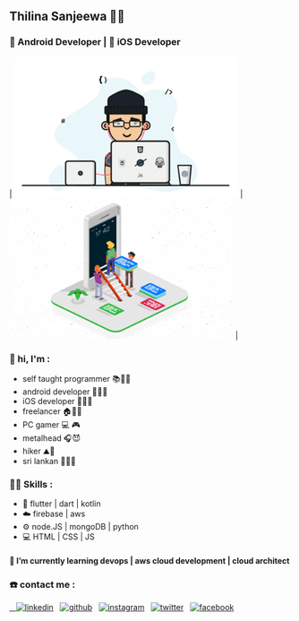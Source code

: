 

<!--
**thilina-dev/thilina-dev** is a ✨ _special_ ✨ repository because its `README.md` (this file) appears on your GitHub profile.

Here are some ideas to get you started:

- 🔭 I’m currently working on ...
- 🌱 I’m currently learning ...
- 👯 I’m looking to collaborate on ...
- 🤔 I’m looking for help with ...
- 💬 Ask me about ...
- 📫 How to reach me: ...
- 😄 Pronouns: ...
- ⚡ Fun fact: ...
-->

## Thilina Sanjeewa 👨‍💻  
### 📱 Android Developer  |  📱 iOS Developer

|  <img src="https://github.com/thilina-dev/thilina-dev/blob/main/giphy.gif" width="400" height="250"/> | <img src="https://github.com/thilina-dev/thilina-dev/blob/main/1.gif" width="400" height="250"/> |


### 👋 hi, I'm :  
 - self taught programmer 📚👨‍💻  
 - android developer 📱👨‍💻  
 - iOS developer 📱👨‍💻  
 - freelancer 🏠👨‍💻  
 - PC gamer 💻 🎮  
 - metalhead 🎧😈  
 - hiker ⛰️🚶  
 - sri lankan 🙏🇱🇰     

### 👨‍💻 Skills : 
- 📱 flutter | dart | kotlin  
- ☁️ firebase | aws
- ⚙️ node.JS | mongoDB | python
- 💻 HTML | CSS | JS

#### 🌱 I’m currently learning devops | aws cloud development | cloud architect 

### ☎️ contact me :
[&nbsp;&nbsp;&nbsp;<img src='https://www.flaticon.com/svg/static/icons/svg/174/174857.svg' alt='linkedin' height='30'>](https://www.linkedin.com/in/thilina98/)&nbsp;&nbsp;&nbsp;[<img src='https://www.flaticon.com/svg/static/icons/svg/2111/2111425.svg' alt='github' height='30' >](https://github.com/thilina-dev)&nbsp;&nbsp;&nbsp;[<img src='https://www.flaticon.com/svg/static/icons/svg/174/174855.svg' alt='instagram' height='30'>](https://www.instagram.com/___thilina/)&nbsp;&nbsp;&nbsp;[<img src='https://www.flaticon.com/svg/static/icons/svg/733/733579.svg' alt='twitter' height='30'>](https://twitter.com/__thilina)&nbsp;&nbsp;&nbsp;[<img src='https://www.flaticon.com/svg/static/icons/svg/1384/1384053.svg' alt='facebook' height='30'>](https://www.facebook.com/thIlIna814)













